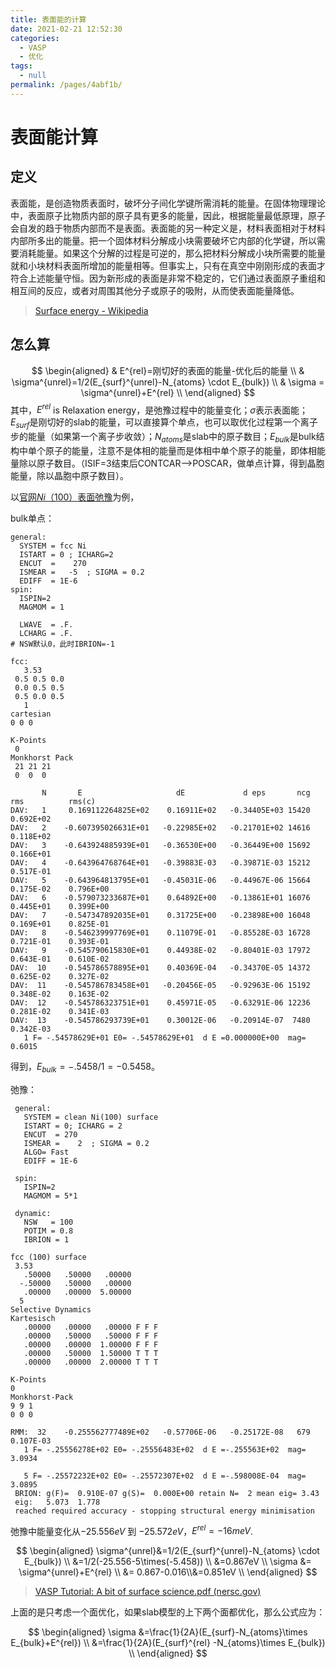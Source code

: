```yaml
---
title: 表面能的计算
date: 2021-02-21 12:52:30
categories: 
  - VASP
  - 优化
tags: 
  - null
permalink: /pages/4abf1b/
---
```


# 表面能计算

## 定义

表面能，是创造物质表面时，破坏分子间化学键所需消耗的能量。在固体物理理论中，表面原子比物质内部的原子具有更多的能量，因此，根据能量最低原理，原子会自发的趋于物质内部而不是表面。表面能的另一种定义是，材料表面相对于材料内部所多出的能量。把一个固体材料分解成小块需要破坏它内部的化学键，所以需要消耗能量。如果这个分解的过程是可逆的，那么把材料分解成小块所需要的能量就和小块材料表面所增加的能量相等。但事实上，只有在真空中刚刚形成的表面才符合上述能量守恒。因为新形成的表面是非常不稳定的，它们通过表面原子重组和相互间的反应，或者对周围其他分子或原子的吸附，从而使表面能量降低。

> [Surface energy - Wikipedia](https://en.wikipedia.org/wiki/Surface_energy)

## 怎么算


$$
\begin{aligned}
& E^{rel}=刚切好的表面的能量-优化后的能量 \\
& \sigma^{unrel}=1/2(E_{surf}^{unrel}-N_{atoms} \cdot E_{bulk}) \\
& \sigma = \sigma^{unrel}+E^{rel} \\
\end{aligned}
$$
其中，$E^{rel}$  is Relaxation energy，是弛豫过程中的能量变化；$\sigma$表示表面能；$E_{surf}$是刚切好的slab的能量，可以直接算个单点，也可以取优化过程第一个离子步的能量（如果第一个离子步收敛）；$N_{atoms}$是slab中的原子数目；$E_{bulk}$是bulk结构中单个原子的能量，注意不是体相的能量而是体相中单个原子的能量，即体相能量除以原子数目。（ISIF=3结束后CONTCAR-->POSCAR，做单点计算，得到晶胞能量，除以晶胞中原子数目）。



以[官网$Ni（100）$表面弛豫](http://cms.mpi.univie.ac.at/wiki/index.php/Ni_100_surface_relaxation)为例，

bulk单点：

<code-group>

<code-block title="INCAR">

```
general:
  SYSTEM = fcc Ni
  ISTART = 0 ; ICHARG=2
  ENCUT  =    270
  ISMEAR =   -5  ; SIGMA = 0.2
  EDIFF  = 1E-6
spin:
  ISPIN=2
  MAGMOM = 1

  LWAVE  = .F.
  LCHARG = .F.
# NSW默认0，此时IBRION=-1
```

</code-block>

<code-block title="POSCAR">

```
fcc:
   3.53
 0.5 0.5 0.0
 0.0 0.5 0.5
 0.5 0.0 0.5
   1
cartesian
0 0 0
```

</code-block>

<code-block title="KPOINTS">

```
K-Points
 0
Monkhorst Pack
 21 21 21
 0  0  0
```

</code-block>

<code-block title="stdout" active>

```
       N       E                     dE             d eps       ncg     rms          rms(c)
DAV:   1     0.169112264825E+02    0.16911E+02   -0.34405E+03 15420   0.692E+02
DAV:   2    -0.607395026631E+01   -0.22985E+02   -0.21701E+02 14616   0.118E+02
DAV:   3    -0.643924885939E+01   -0.36530E+00   -0.36449E+00 15692   0.166E+01
DAV:   4    -0.643964768764E+01   -0.39883E-03   -0.39871E-03 15212   0.517E-01
DAV:   5    -0.643964813795E+01   -0.45031E-06   -0.44967E-06 15664   0.175E-02    0.796E+00
DAV:   6    -0.579073233687E+01    0.64892E+00   -0.13861E+01 16076   0.445E+01    0.399E+00
DAV:   7    -0.547347892035E+01    0.31725E+00   -0.23898E+00 16048   0.169E+01    0.825E-01
DAV:   8    -0.546239997769E+01    0.11079E-01   -0.85528E-03 16728   0.721E-01    0.393E-01
DAV:   9    -0.545790615830E+01    0.44938E-02   -0.80401E-03 17972   0.643E-01    0.610E-02
DAV:  10    -0.545786578895E+01    0.40369E-04   -0.34370E-05 14372   0.625E-02    0.327E-02
DAV:  11    -0.545786783458E+01   -0.20456E-05   -0.92963E-06 15192   0.348E-02    0.163E-02
DAV:  12    -0.545786323751E+01    0.45971E-05   -0.63291E-06 12236   0.281E-02    0.341E-03
DAV:  13    -0.545786293739E+01    0.30012E-06   -0.20914E-07  7480   0.342E-03
   1 F= -.54578629E+01 E0= -.54578629E+01  d E =0.000000E+00  mag=     0.6015
```

</code-block>

</code-group>

得到，$E_{bulk}=-.5458/1=-0.5458$。

弛豫：

<code-group>

<code-block title="INCAR">

```
 general:
   SYSTEM = clean Ni(100) surface
   ISTART = 0; ICHARG = 2
   ENCUT  = 270 
   ISMEAR =    2  ; SIGMA = 0.2
   ALGO= Fast
   EDIFF = 1E-6

 spin:
   ISPIN=2
   MAGMOM = 5*1

 dynamic:
   NSW   = 100
   POTIM = 0.8
   IBRION = 1
```

</code-block>

<code-block title="POSCAR">

```
fcc (100) surface
 3.53
   .50000   .50000   .00000
  -.50000   .50000   .00000
   .00000   .00000  5.00000
  5
Selective Dynamics
Kartesisch
   .00000   .00000   .00000 F F F
   .00000   .50000   .50000 F F F
   .00000   .00000  1.00000 F F F
   .00000   .50000  1.50000 T T T
   .00000   .00000  2.00000 T T T
```

</code-block>

<code-block title="KPOINTS">

```
K-Points
0
Monkhorst-Pack
9 9 1
0 0 0
```

</code-block>

<code-block title="stdout" active>

```
RMM:  32    -0.255562777489E+02   -0.57706E-06   -0.25172E-08   679   0.107E-03
   1 F= -.25556278E+02 E0= -.25556483E+02  d E =-.255563E+02  mag=     3.0934

   5 F= -.25572232E+02 E0= -.25572307E+02  d E =-.598008E-04  mag=     3.0895
 BRION: g(F)=  0.910E-07 g(S)=  0.000E+00 retain N=  2 mean eig= 3.43
 eig:   5.073  1.778
 reached required accuracy - stopping structural energy minimisation
```

</code-block>

</code-group>

弛豫中能量变化从$-25.556 eV$ 到 $-25.572 eV$，$E^{rel}=-16meV$.

$$
\begin{aligned}
\sigma^{unrel}&=1/2(E_{surf}^{unrel}-N_{atoms} \cdot E_{bulk}) \\
              &=1/2(-25.556-5\times(-5.458)) \\
              &=0.867eV \\
\sigma &= \sigma^{unrel}+E^{rel} \\
       &= 0.867-0.016\\&=0.851eV \\
\end{aligned}
$$


> [VASP Tutorial: A bit of surface science.pdf  (nersc.gov)](https://www.nersc.gov/assets/Uploads/VASP-tutorial-SurfaceScience.pdf)

上面的是只考虑一个面优化，如果slab模型的上下两个面都优化，那么公式应为：      

$$
\begin{aligned}
\sigma &=\frac{1}{2A}(E_{surf}-N_{atoms}\times E_{bulk}+E^{rel}) \\
       &=\frac{1}{2A}(E_{surf}^{rel} -N_{atoms}\times E_{bulk}) \\
\end{aligned}
$$


